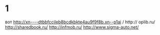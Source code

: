 1
=

вот http://xn----dtbbfccjleb8bcdkbkte4au9f9f8b.xn--p1ai / http:// oplib.ru/  http://sharedbook.ru/  http://infmob.ru/  http://www.sigma-auto.net/ 